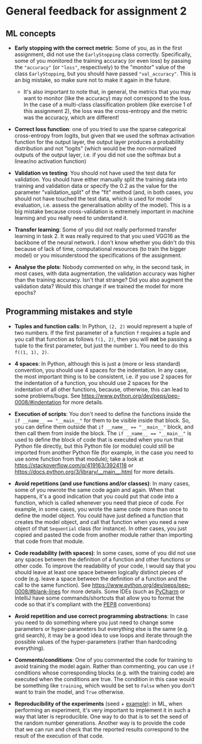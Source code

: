 # General feedback for assignment 2

## ML concepts

- **Early stopping with the correct metric**: Some of you, as in the first assignment, did not use the `EarlyStopping` class correctly. Specifically, some of you monitored the training accuracy (or even loss) by passing the `"accuracy"` (or `"loss"`, respectively) to the "monitor" value of the class `EarlyStopping`, but you should have passed `"val_accuracy"`. This is an big mistake, so make sure not to make it again in the future. 

    - It's also important to note that, in general, the metrics that you may want to monitor (like the accuracy) may not correspond to the loss. In the case of a multi-class classification problem (like exercise 1 of this assignment 2), the loss was the cross-entropy and the metric was the accuracy, which are different! 

- **Correct loss function**: one of you tried to use the sparse categorical cross-entropy from logits, but given that we used the softmax activation function for the output layer, the output layer produces a probability distribution and not "logits" (which would be the non-normalized outputs of the output layer, i.e. if you did not use the softmax but a linear/no activation function)

- **Validation vs testing**: You should not have used the test data for validation. You should have either manually split the training data into training and validation data or specify the 0.2 as the value for the parameter "validation_split" of the "fit" method (and, in both cases, you should not have touched the test data, which is used for model evaluation, i.e. assess the generalisation ability of the model). This is a big mistake because cross-validation is extremely important in machine learning and you really need to understand it.

- **Transfer learning**: Some of you did not really performed transfer learning in task 2. It was really required to that you used VGG16 as the backbone of the neural network. I don't know whether you didn't do this because of lack of time, computational resources (to train the bigger model) or you misunderstood the specifications of the assignment.

- **Analyse the plots**: Nobody commented on why, in the second task, in most cases, with data augmentation, the validation accuracy was higher than the training accuracy. Isn't that strange? Did you also augment the validation data? Would this change if we trained the model for more epochs?

## Programming mistakes and style

- **Tuples and function calls**: In Python, `(2, 2)` would represent a tuple of two numbers. If the first parameter of a function `f` requires a tuple and you call that function as follows `f(1, 2)`, then you will **not** be passing a tuple to the first parameter, but just the number `1`. You need to do this `f((1, 1), 2)`.

- **4 spaces**: In Python, although this is just a (more or less standard) convention, you should use 4 spaces for the indentation. In any case, the most important thing is to be consistent, i.e. if you use 2 spaces for the indentation of a function, you should use 2 spaces for the indentation of all other functions, because, otherwise, this can lead to some problems/bugs. See https://www.python.org/dev/peps/pep-0008/#indentation for more details.

- **Execution of scripts**: You don't need to define the functions inside the `if __name__ == "__main__"` for them to be visible inside that block. So, you can define them outside that `if __name__ == "__main__"` block, and then call them from inside the block. The `if __name__ == "__main__"` is used to define the block of code that is executed when you run that Python file directly, but this Python file (or module) could still be imported from another Python file (for example, in the case you need to use some function from that module); take a look at https://stackoverflow.com/q/419163/3924118 or https://docs.python.org/3/library/__main__.html for more details.

- **Avoid repetitions (and use functions and/or classes)**: In many cases, some of you rewrote the same code again and again. When that happens, it's a good indication that you could put that code into a function, which is called whenever you need that piece of code. For example, in some cases, you wrote the same code more than once to define the model object. You could have just defined a function that creates the model object, and call that function when you need a new object of that `Sequential` class (for instance). In other cases, you just copied and pasted the code from another module rather than importing that code from that module.

- **Code readability (with spaces)**: In some cases, some of you did not use any spaces between the definition of a function and other functions or other code. To improve the readability of your code, I would say that you should leave at least one space between logically distinct pieces of code (e.g. leave a space between the definition of a function and the call to the same function). See https://www.python.org/dev/peps/pep-0008/#blank-lines for more details. Some IDEs (such as [PyCharm](https://www.jetbrains.com/pycharm/guide/tips/reformat-code/) or IntelliJ have some commands/shortcuts that allow you to format the code so that it's compliant with the [PEP8](https://www.python.org/dev/peps/pep-0008/) conventions)

- **Avoid repetition and use correct programming  abstractions**: In case you need to do something where you just need to change some parameters or hyper-parameters but everything else is the same  (e.g. grid search), it may be a good idea to use loops and iterate through the possible values of the hyper-parameters (rather than hardcoding everything).

- **Comments/conditions**: One of you commented the code for training to avoid training the model again. Rather than commenting, you can use `if` conditions whose corresponding blocks (e.g. with the training code) are executed when the conditions are true. The condition in this case would be something like `training`, which would be set to `False` when you don't want to train the model, and `True` otherwise.

- **Reproducibility of the experiments** (seed + [example](https://stackoverflow.com/help/minimal-reproducible-example)): in ML, when performing an experiment, it's very important to implement it in such a way that later is reproducible. One way to do that is to set the seed of the random number generations. Another way is to provide the code that we can run and check that the reported results correspond to the result of the execution of that code.

